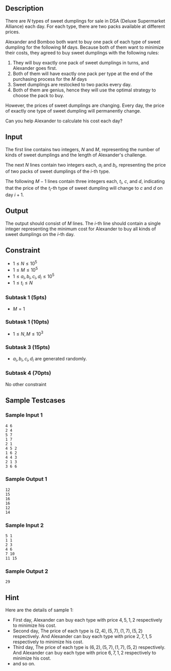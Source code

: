 ## Description

There are $N$ types of sweet dumplings for sale in DSA (Deluxe Supermarket Alliance) each day. For each type, there are two packs available at different prices.

Alexander and Bomboo both want to buy one pack of each type of sweet dumpling for the following $M$ days. Because both of them want to minimize their costs, they agreed to buy sweet dumplings with the following rules:

1. They will buy exactly one pack of sweet dumplings in turns, and Alexander goes first.
2. Both of them will have exactly one pack per type at the end of the purchasing process for the $M$ days
3. Sweet dumplings are restocked to two packs every day.
4. Both of them are genius, hence they will use the optimal strategy to choose the pack to buy.

However, the prices of sweet dumplings are changing. Every day, the price of exactly one type of sweet dumpling will permanently change.

Can you help Alexander to calculate his cost each day?

## Input

The first line contains two integers, $N$ and $M$, representing the number of kinds of sweet dumplings and the length of Alexander's challenge.

The next $N$ lines contain two integers each, $a_i$ and $b_i$, representing the price of two packs of sweet dumplings of the $i$-th type.

The following $M-1$ lines contain three integers each, $t_i$, $c$, and $d$, indicating that the price of the $t_i$-th type of sweet dumpling will change to $c$ and $d$ on day $i+1$.

## Output

The output should consist of $M$ lines. The $i$-th line should contain a single integer representing the minimum cost for Alexander to buy all kinds of sweet dumplings on the $i$-th day.

## Constraint

- $1\le N\le 10^5$
- $1\le M\le 10^5$
- $1\le a_i, b_i, c_i, d_i \le 10^5$
- $1 \le t_i\le N$

### Subtask 1 (5pts)

- $M = 1$

### Subtask 1 (10pts)

- $1\le N, M \le 10^3$

### Subtask 3 (15pts)

- $a_i, b_i, c_i, d_i$ are generated randomly.

### Subtask 4 (70pts)

No other constraint

## Sample Testcases

### Sample Input 1

```
4 6
2 4
5 7
1 7
2 1
4 5 2
1 6 2
4 4 3
2 1 3
3 6 6
```

### Sample Output 1

```
12
15
16
16
12
14
```

### Sample Input 2

```
5 1
1 1
2 3
4 6
7 10
11 15
```

### Sample Output 2

```
29
```

## Hint

Here are the details of sample 1:

- First day, Alexander can buy each type with price $4, 5, 1, 2$ respectively to minimize his cost.
- Second day, The price of each type is $(2, 4), (5, 7), (1, 7), (5, 2)$ respectively. And Alexander can buy each type with price $2, 7, 1, 5$ respectively to minimize his cost.
- Third day, The price of each type is $(6, 2), (5, 7), (1, 7), (5, 2)$ respectively. And Alexander can buy each type with price $6, 7, 1, 2$ respectively to minimize his cost.
- and so on.
